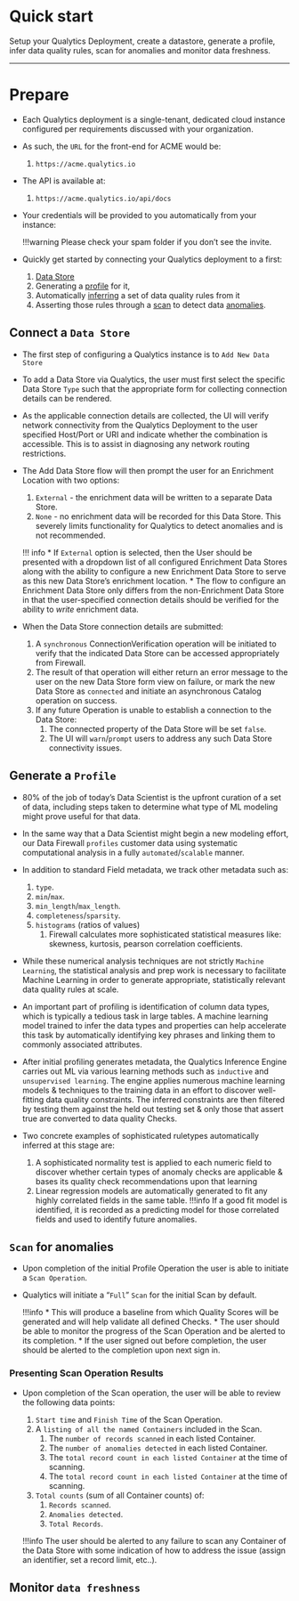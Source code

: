 # Quick start

Setup your Qualytics Deployment, create a datastore, generate a profile, infer data quality rules, scan for anomalies and monitor data freshness.

---

# Prepare

* Each Qualytics deployment is a single-tenant, dedicated cloud instance configured per requirements discussed with your organization. 
* As such, the `URL` for the front-end for ACME would be:
    1. `https://acme.qualytics.io`

* The API is available at:
    1. `https://acme.qualytics.io/api/docs`

* Your credentials will be provided to you automatically from your instance:

    !!!warning
        Please check your spam folder if you don’t see the invite. 

* Quickly get started by connecting your Qualytics deployment to a first:
    1. [Data Store](/datastores/what-is-datastore)
    2. Generating a [profile](/operations/profile) for it, 
    3. Automatically [inferring](/glossary#inference) a set of data quality rules from it
    4. Asserting those rules through a [scan](/operations/scan) to detect data [anomalies](/glossary#anomaly).

## Connect a `Data Store`

* The first step of configuring a Qualytics instance is to `Add New Data Store`

* To add a Data Store via Qualytics, the user must first select the specific Data Store `Type` such that the appropriate form for collecting connection details can be rendered.

* As the applicable connection details are collected, the UI will verify network connectivity from the Qualytics Deployment to the user specified Host/Port or URI and indicate whether the combination is accessible. This is to assist in diagnosing any network routing restrictions.

* The Add Data Store flow will then prompt the user for an Enrichment Location with two options:

    1. `External` - the enrichment data will be written to a separate Data Store.
    2. `None` - no enrichment data will be recorded for this Data Store. This severely limits functionality for Qualytics to detect anomalies and is not recommended.

    !!! info
        * If `External` option is selected, then the User should be presented with a dropdown list of all configured Enrichment Data Stores along with the ability to configure a new Enrichment Data Store to serve as this new Data Store’s enrichment location. 
        * The flow to configure an Enrichment Data Store only differs from the non-Enrichment Data Store in that the user-specified connection details should be verified for the ability to _write_ enrichment data.

* When the Data Store connection details are submitted:
    1. A `synchronous` ConnectionVerification operation will be initiated to verify that the indicated Data Store can be accessed appropriately from Firewall. 
    2. The result of that operation will either return an error message to the user on the new Data Store form view on failure, or mark the new Data Store as `connected` and initiate an asynchronous Catalog operation on success.  
    3. If any future Operation is unable to establish a connection to the Data Store:
        1. The connected property of the Data Store will be set `false`.  
        2. The UI will `warn`/`prompt` users to address any such Data Store connectivity issues.


## Generate a `Profile`

* 80% of the job of today’s Data Scientist is the upfront curation of a set of data, including steps taken to determine what type of ML modeling might prove useful for that data.

* In the same way that a Data Scientist might begin a new modeling effort, our Data Firewall `profiles` customer data using systematic computational analysis in a fully `automated`/`scalable` manner.

* In addition to standard Field metadata, we track other metadata such as:
    1. `type`.
    2. `min`/`max`.
    3. `min_length`/`max_length`.
    4. `completeness`/`sparsity`.
    5. `histograms` (ratios of values)
        1. Firewall calculates more sophisticated statistical measures like: skewness, kurtosis, pearson correlation coefficients.

* While these numerical analysis techniques are not strictly `Machine Learning`, the statistical analysis and prep work is necessary to facilitate Machine Learning in order to generate appropriate, statistically relevant data quality rules at scale.

* An important part of profiling is identification of column data types, which is typically a tedious task in large tables. A machine learning model trained to infer the data types and properties can help accelerate this task by automatically identifying key phrases and linking them to commonly associated attributes.

* After initial profiling generates metadata, the Qualytics Inference Engine carries out ML via various learning methods such as `inductive` and `unsupervised learning`. The engine applies numerous machine learning models & techniques to the training data in an effort to discover well-fitting data quality constraints. The inferred constraints are then filtered by testing them against the held out testing set & only those that assert true are converted to data quality Checks.

* Two concrete examples of sophisticated ruletypes automatically inferred at this stage are:
    1. A sophisticated normality test is applied to each numeric field to discover whether certain types of anomaly checks are applicable & bases its quality check recommendations upon that learning
    2. Linear regression models are automatically generated to fit any highly correlated fields in the same table. 
    !!!info 
        If a good fit model is identified, it is recorded as a predicting model for those correlated fields and used to identify future anomalies.

## `Scan` for anomalies

* Upon completion of the initial Profile Operation the user is able to initiate a `Scan Operation`.

* Qualytics will initiate a “`Full`” `Scan` for the initial Scan by default.  

    !!!info
        * This will produce a baseline from which Quality Scores will be generated and will help validate all defined Checks. 
        * The user should be able to monitor the progress of the Scan Operation and be alerted to its completion. 
        * If the user signed out before completion, the user should be alerted to the completion upon next sign in.

### Presenting Scan Operation Results

* Upon completion of the Scan operation, the user will be able to review the following data points:

    1. `Start time` and `Finish Time` of the Scan Operation.
    2. A `listing of all the named Containers` included in the Scan.
        1. The `number of records scanned` in each listed Container.
        2. The `number of anomalies detected` in each listed Container.
        3. The `total record count in each listed Container` at the time of scanning.
        4. The `total record count in each listed Container` at the time of scanning.
    3. `Total counts` (sum of all Container counts) of:
        1. `Records scanned`.
        2. `Anomalies detected`.
        3. `Total Records`.

    !!!info
        The user should be alerted to any failure to scan any Container of the Data Store with some indication of how to address the issue (assign an identifier, set a record limit, etc..).


## Monitor `data freshness`

